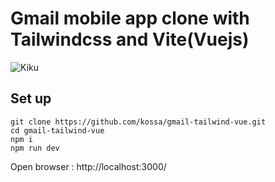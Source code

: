 # Gmail mobile app clone with Tailwindcss and Vite(Vuejs)

![Kiku](presentation.jpg)


## Set up

```
git clone https://github.com/kossa/gmail-tailwind-vue.git
cd gmail-tailwind-vue
npm i
npm run dev
```

Open browser : http://localhost:3000/
